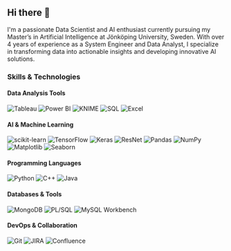 ## Hi there 👋
I'm a passionate Data Scientist and AI enthusiast currently pursuing my Master’s in Artificial Intelligence at Jönköping University, Sweden. With over 4 years of experience as a System Engineer and Data Analyst, I specialize in transforming data into actionable insights and developing innovative AI solutions.

### Skills & Technologies

#### Data Analysis Tools
![Tableau](https://img.shields.io/badge/Tableau-E97E00?style=flat&logo=tableau&logoColor=white) 
![Power BI](https://img.shields.io/badge/Power_BI-E60000?style=flat&logo=powerbi&logoColor=white)
![KNIME](https://img.shields.io/badge/KNIME-E60000?style=flat&logo=knime&logoColor=white) 
![SQL](https://img.shields.io/badge/SQL-4479A1?style=flat&logo=sql&logoColor=white) 
![Excel](https://img.shields.io/badge/Excel-217346?style=flat&logo=microsoft-excel&logoColor=white)

#### AI & Machine Learning
![scikit-learn](https://img.shields.io/badge/ScikitLearn-F7931E?style=flat&logo=scikit-learn&logoColor=white) 
![TensorFlow](https://img.shields.io/badge/TensorFlow-FF6F00?style=flat&logo=tensorflow&logoColor=white) 
![Keras](https://img.shields.io/badge/Keras-D00000?style=flat&logo=keras&logoColor=white) 
![ResNet](https://img.shields.io/badge/ResNet-3C3C3C?style=flat&logo=mnist&logoColor=white) 
![Pandas](https://img.shields.io/badge/Pandas-150458?style=flat&logo=pandas&logoColor=white) 
![NumPy](https://img.shields.io/badge/NumPy-013243?style=flat&logo=numpy&logoColor=white) 
![Matplotlib](https://img.shields.io/badge/Matplotlib-117A8B?style=flat&logo=matplotlib&logoColor=white) 
![Seaborn](https://img.shields.io/badge/Seaborn-3776AB?style=flat&logo=seaborn&logoColor=white)

#### Programming Languages
![Python](https://img.shields.io/badge/Python-3776AB?style=flat&logo=python&logoColor=white) 
![C++](https://img.shields.io/badge/C++-00599C?style=flat&logo=c%2b%2b&logoColor=white) 
![Java](https://img.shields.io/badge/Java-007396?style=flat&logo=java&logoColor=white)

#### Databases & Tools
![MongoDB](https://img.shields.io/badge/MongoDB-4DB33D?style=flat&logo=mongodb&logoColor=white) 
![PL/SQL](https://img.shields.io/badge/PLSQL-003660?style=flat&logo=oracle&logoColor=white) 
![MySQL Workbench](https://img.shields.io/badge/Django-092E20?style=flat&logo=MySQLWorkBench&logoColor=white)

#### DevOps & Collaboration
![Git](https://img.shields.io/badge/Git-F05033?style=flat&logo=git&logoColor=white) 
![JIRA](https://img.shields.io/badge/JIRA-0052CC?style=flat&logo=jira&logoColor=white) 
![Confluence](https://img.shields.io/badge/Confluence-0052CC?style=flat&logo=confluence&logoColor=white)


<!--
**aswathy2410/aswathy2410** is a ✨ _special_ ✨ repository because its `README.md` (this file) appears on your GitHub profile.

Here are some ideas to get you started:

- 🔭 I’m currently working on ...
- 🌱 I’m currently learning ...
- 👯 I’m looking to collaborate on ...
- 🤔 I’m looking for help with ...
- 💬 Ask me about ...
- 📫 How to reach me: ...
- 😄 Pronouns: ...
- ⚡ Fun fact: ...
-->
